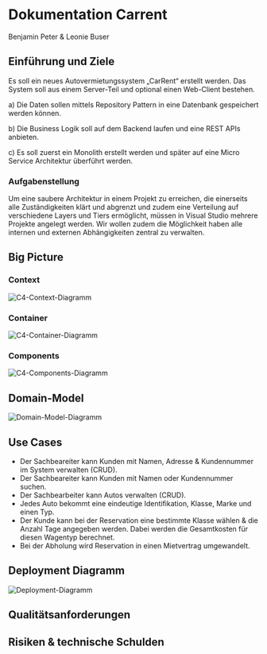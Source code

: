 # Dokumentation Carrent

Benjamin Peter & Leonie Buser

## Einführung und Ziele

Es soll ein neues Autovermietungssystem „CarRent“ erstellt werden. Das System soll aus einem Server-Teil und optional einen Web-Client bestehen.

a) Die Daten sollen mittels Repository Pattern in eine Datenbank gespeichert werden können.

b) Die Business Logik soll auf dem Backend laufen und eine REST APIs anbieten.

c) Es soll zuerst ein Monolith erstellt werden und später auf eine Micro Service Architektur überführt werden.

### Aufgabenstellung

Um eine saubere Architektur in einem Projekt zu erreichen, die einerseits alle Zuständigkeiten klärt und abgrenzt und zudem eine Verteilung auf verschiedene Layers und Tiers ermöglicht, müssen in Visual Studio mehrere Projekte angelegt werden.
Wir wollen zudem die Möglichkeit haben alle internen und externen Abhängigkeiten zentral zu verwalten.

## Big Picture

### Context

![C4-Context-Diagramm](/pics/C4-Context.png)

### Container

![C4-Container-Diagramm](/pics/C4-Container.png)

### Components

![C4-Components-Diagramm](/pics/C4-Components-Unterricht.png)

## Domain-Model

![Domain-Model-Diagramm](/pics/DomainModel.png)

## Use Cases

- Der Sachbeareiter kann Kunden mit Namen, Adresse & Kundennummer im System verwalten (CRUD).
- Der Sachbeareiter kann Kunden mit Namen oder Kundennummer suchen.
- Der Sachbearbeiter kann Autos verwalten (CRUD).
- Jedes Auto bekommt eine eindeutige Identifikation, Klasse, Marke und einen Typ.
- Der Kunde kann bei der Reservation eine bestimmte Klasse wählen & die Anzahl Tage angegeben werden. Dabei werden die Gesamtkosten für diesen Wagentyp berechnet.
- Bei der Abholung wird Reservation in einen Mietvertrag umgewandelt.  

## Deployment Diagramm

![Deployment-Diagramm](/pics/Deployment-Diagramm.png)

## Qualitätsanforderungen

## Risiken & technische Schulden
